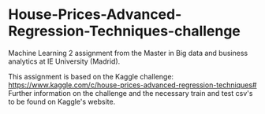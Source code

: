 # House-Prices-Advanced-Regression-Techniques-challenge
Machine Learning 2 assignment from the Master in Big data and business analytics at IE University (Madrid).

This assignment is based on the Kaggle challenge: https://www.kaggle.com/c/house-prices-advanced-regression-techniques#
Further information on the challenge and the necessary train and test csv's to be found on Kaggle's website.

